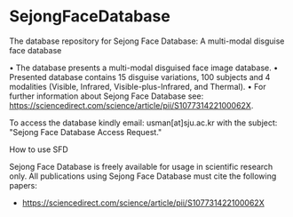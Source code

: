 # SejongFaceDatabase
The database repository for Sejong Face Database: A multi-modal disguise face database


• The database presents a multi-modal disguised face image database.
• Presented database contains 15 disguise variations, 100 subjects and 4 modalities (Visible, Infrared, Visible-plus-Infrared, and Thermal).
• For further information about Sejong Face Database see: https://sciencedirect.com/science/article/pii/S107731422100062X.

To access the database kindly email: usman[at]sju.ac.kr with the subject: "Sejong Face Database Access Request."

How to use SFD

Sejong Face Database is freely available for usage in scientific research only.
All publications using Sejong Face Database must cite the following papers:
  - https://sciencedirect.com/science/article/pii/S107731422100062X

